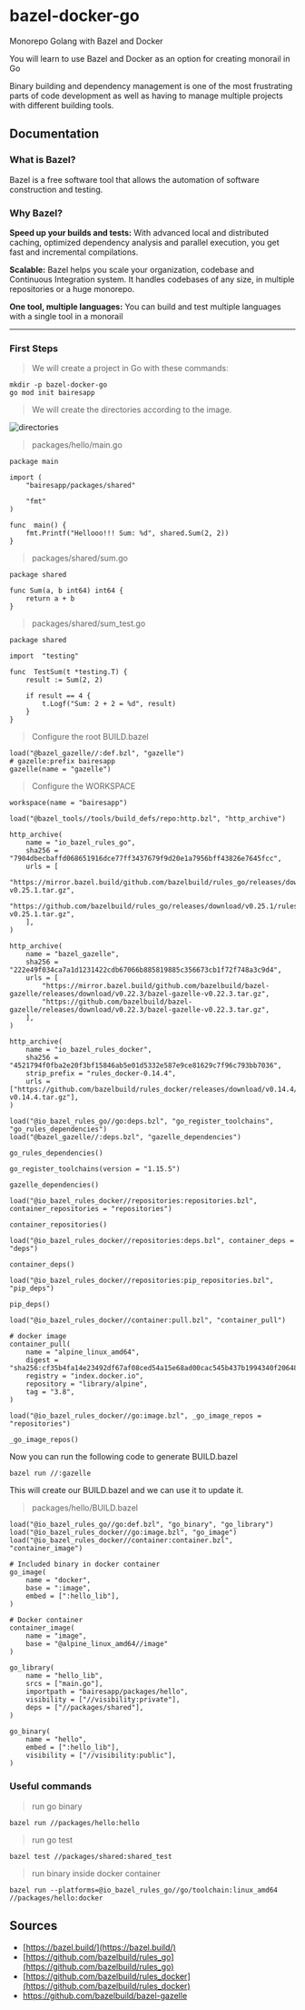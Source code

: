 # bazel-docker-go
Monorepo Golang with Bazel and Docker

You will learn to use Bazel and Docker as an option for creating monorail in Go

Binary building and dependency management is one of the most frustrating parts of code development as well as having to manage multiple projects with different building tools.

## Documentation

### What is Bazel?
Bazel is a free software tool that allows the automation of software construction and testing.

### Why Bazel?
<strong>Speed up your builds and tests:</strong>
With advanced local and distributed caching, optimized dependency analysis and parallel execution, you get fast and incremental compilations.

<strong>Scalable:</strong>
Bazel helps you scale your organization, codebase and Continuous Integration system. It handles codebases of any size, in multiple repositories or a huge monorepo.

<strong>One tool, multiple languages:</strong>
You can build and test multiple languages with a single tool in a monorail

---
### First Steps
>We will create a project in Go with these commands:
```
mkdir -p bazel-docker-go
go mod init bairesapp
```
>We will create the directories according to the image.

![directories](https://github.com/eduardiazf/bazel-docker-go/blob/main/images/bazel-golang-docker-directories.PNG?raw=true)

>packages/hello/main.go
```
package main

import (
    "bairesapp/packages/shared"

    "fmt"
)

func  main() {
	fmt.Printf("Hellooo!!! Sum: %d", shared.Sum(2, 2))
}
```
>packages/shared/sum.go
```
package shared

func Sum(a, b int64) int64 {
	return a + b
}
```
>packages/shared/sum_test.go
```
package shared

import  "testing"

func  TestSum(t *testing.T) {
	result := Sum(2, 2)

	if result == 4 {
		t.Logf("Sum: 2 + 2 = %d", result)
	}
}
```
>Configure the root BUILD.bazel
```
load("@bazel_gazelle//:def.bzl", "gazelle")
# gazelle:prefix bairesapp
gazelle(name = "gazelle")
```
>Configure the WORKSPACE
```
workspace(name = "bairesapp")

load("@bazel_tools//tools/build_defs/repo:http.bzl", "http_archive")

http_archive(
    name = "io_bazel_rules_go",
    sha256 = "7904dbecbaffd068651916dce77ff3437679f9d20e1a7956bff43826e7645fcc",
    urls = [
        "https://mirror.bazel.build/github.com/bazelbuild/rules_go/releases/download/v0.25.1/rules_go-v0.25.1.tar.gz",
        "https://github.com/bazelbuild/rules_go/releases/download/v0.25.1/rules_go-v0.25.1.tar.gz",
    ],
)

http_archive(
    name = "bazel_gazelle",
    sha256 = "222e49f034ca7a1d1231422cdb67066b885819885c356673cb1f72f748a3c9d4",
    urls = [
        "https://mirror.bazel.build/github.com/bazelbuild/bazel-gazelle/releases/download/v0.22.3/bazel-gazelle-v0.22.3.tar.gz",
        "https://github.com/bazelbuild/bazel-gazelle/releases/download/v0.22.3/bazel-gazelle-v0.22.3.tar.gz",
    ],
)

http_archive(
    name = "io_bazel_rules_docker",
    sha256 = "4521794f0fba2e20f3bf15846ab5e01d5332e587e9ce81629c7f96c793bb7036",
    strip_prefix = "rules_docker-0.14.4",
    urls = ["https://github.com/bazelbuild/rules_docker/releases/download/v0.14.4/rules_docker-v0.14.4.tar.gz"],
)

load("@io_bazel_rules_go//go:deps.bzl", "go_register_toolchains", "go_rules_dependencies")
load("@bazel_gazelle//:deps.bzl", "gazelle_dependencies")

go_rules_dependencies()

go_register_toolchains(version = "1.15.5")

gazelle_dependencies()

load("@io_bazel_rules_docker//repositories:repositories.bzl", container_repositories = "repositories")

container_repositories()

load("@io_bazel_rules_docker//repositories:deps.bzl", container_deps = "deps")

container_deps()

load("@io_bazel_rules_docker//repositories:pip_repositories.bzl", "pip_deps")

pip_deps()

load("@io_bazel_rules_docker//container:pull.bzl", "container_pull")

# docker image
container_pull(
    name = "alpine_linux_amd64",
    digest = "sha256:cf35b4fa14e23492df67af08ced54a15e68ad00cac545b437b1994340f20648c",
    registry = "index.docker.io",
    repository = "library/alpine",
    tag = "3.8",
)

load("@io_bazel_rules_docker//go:image.bzl", _go_image_repos = "repositories")

_go_image_repos()
```
Now you can run the following code to generate BUILD.bazel

```
bazel run //:gazelle
```
This will create our BUILD.bazel and we can use it to update it.

>packages/hello/BUILD.bazel

```
load("@io_bazel_rules_go//go:def.bzl", "go_binary", "go_library")
load("@io_bazel_rules_docker//go:image.bzl", "go_image")
load("@io_bazel_rules_docker//container:container.bzl", "container_image")

# Included binary in docker container
go_image(
	name = "docker",
	base = ":image",
	embed = [":hello_lib"],
)

# Docker container
container_image(
	name = "image",
	base = "@alpine_linux_amd64//image"
)

go_library(
	name = "hello_lib",
	srcs = ["main.go"],
	importpath = "bairesapp/packages/hello",
	visibility = ["//visibility:private"],
	deps = ["//packages/shared"],
)

go_binary(
	name = "hello",
	embed = [":hello_lib"],
	visibility = ["//visibility:public"],
)
```
###  Useful commands
> run go binary
```
bazel run //packages/hello:hello
```
>run go test
```
bazel test //packages/shared:shared_test
```
>run binary inside docker container
```
bazel run --platforms=@io_bazel_rules_go//go/toolchain:linux_amd64 //packages/hello:docker
```
## Sources
* [https://bazel.build/](https://bazel.build/)
* [https://github.com/bazelbuild/rules_go](https://github.com/bazelbuild/rules_go)
* [https://github.com/bazelbuild/rules_docker](https://github.com/bazelbuild/rules_docker)
* https://github.com/bazelbuild/bazel-gazelle

